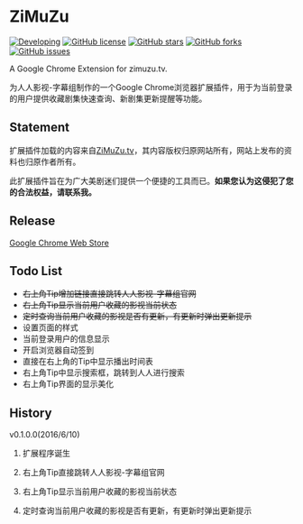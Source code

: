 # ZiMuZu
[![Developing](https://img.shields.io/badge/ZiMuZu.tv-developing-yellow.svg)](https://github.com/772807886/ZiMuZu)
[![GitHub license](https://img.shields.io/badge/license-MIT-blue.svg)](https://raw.githubusercontent.com/772807886/ZiMuZu/master/LICENSE)
[![GitHub stars](https://img.shields.io/github/stars/772807886/ZiMuZu.svg)](https://github.com/772807886/ZiMuZu/stargazers)
[![GitHub forks](https://img.shields.io/github/forks/772807886/ZiMuZu.svg)](https://github.com/772807886/ZiMuZu/network)
[![GitHub issues](https://img.shields.io/github/issues/772807886/ZiMuZu.svg)](https://github.com/772807886/ZiMuZu/issues)

A Google Chrome Extension for zimuzu.tv.

为人人影视-字幕组制作的一个Google Chrome浏览器扩展插件，用于为当前登录的用户提供收藏剧集快速查询、新剧集更新提醒等功能。

## Statement
扩展插件加载的内容来自[ZiMuZu.tv](http://www.zimuzu.tv/)，其内容版权归原网站所有，网站上发布的资料也归原作者所有。

此扩展插件旨在为广大美剧迷们提供一个便捷的工具而已。**如果您认为这侵犯了您的合法权益，请联系我。**

## Release
[Google Chrome Web Store](https://chrome.google.com/webstore/detail/nadhjjijbdhgjhhnkggeliaajkhjnjil)

## Todo List
* ~~右上角Tip增加链接直接跳转人人影视-字幕组官网~~
* ~~右上角Tip显示当前用户收藏的影视当前状态~~
* ~~定时查询当前用户收藏的影视是否有更新，有更新时弹出更新提示~~
* 设置页面的样式
* 当前登录用户的信息显示
* 开启浏览器自动签到
* 直接在右上角的Tip中显示播出时间表
* 右上角Tip中显示搜索框，跳转到人人进行搜索
* 右上角Tip界面的显示美化

## History
v0.1.0.0(2016/6/10)
1. 扩展程序诞生

2. 右上角Tip直接跳转人人影视-字幕组官网

3. 右上角Tip显示当前用户收藏的影视当前状态

4. 定时查询当前用户收藏的影视是否有更新，有更新时弹出更新提示

